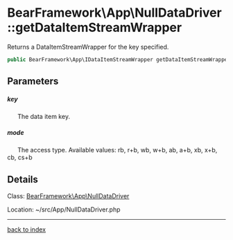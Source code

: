# BearFramework\App\NullDataDriver::getDataItemStreamWrapper

Returns a DataItemStreamWrapper for the key specified.

```php
public BearFramework\App\IDataItemStreamWrapper getDataItemStreamWrapper ( string $key , string $mode )
```

## Parameters

##### key

&nbsp;&nbsp;&nbsp;&nbsp;&nbsp;&nbsp;The data item key.

##### mode

&nbsp;&nbsp;&nbsp;&nbsp;&nbsp;&nbsp;The access type. Available values: rb, r+b, wb, w+b, ab, a+b, xb, x+b, cb, cs+b

## Details

Class: [BearFramework\App\NullDataDriver](bearframework.app.nulldatadriver.class.md)

Location: ~/src/App/NullDataDriver.php

---

[back to index](index.md)

